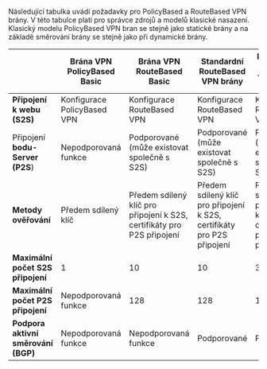 Následující tabulka uvádí požadavky pro PolicyBased a RouteBased VPN brány. V této tabulce platí pro správce zdrojů a modelů klasické nasazení. Klasický modelu PolicyBased VPN bran se stejně jako statické brány a na základě směrování brány se stejně jako při dynamické brány.


|   | **Brána VPN PolicyBased Basic** | **Brána VPN RouteBased Basic** | **Standardní RouteBased VPN brány**   | **RouteBased vysokým výkonu sítě VPN brány** |
|---|---------------------------------------|---------------------------------------|----------------------------|----------------------------------|
|    **Připojení k webu (S2S)**  | Konfigurace PolicyBased VPN        | Konfigurace RouteBased VPN  | Konfigurace RouteBased VPN     | Konfigurace RouteBased VPN    |
| Připojení **bodu-Server (P2S**)      | Nepodporovaná funkce   | Podporované (může existovat společně s S2S)  | Podporované (může existovat společně s S2S)  | Podporované (může existovat společně s S2S) |
| **Metody ověřování**                 |    Předem sdílený klíč  | Předem sdílený klíč pro připojení k S2S, certifikáty pro P2S připojení | Předem sdílený klíč pro připojení k S2S, certifikáty pro P2S připojení | Předem sdílený klíč pro připojení k S2S, certifikáty pro P2S připojení |
| **Maximální počet S2S připojení**       | 1                              | 10                                                                    | 10                                | 30                               |
| **Maximální počet P2S připojení**       | Nepodporovaná funkce                  | 128                                                                   | 128                               | 128                              |
|**Podpora aktivní směrování (BGP)**           | Nepodporovaná funkce                  | Nepodporovaná funkce                                                         | Podporované                     | Podporované                   |
 
